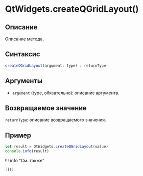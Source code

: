 # QtWidgets.createQGridLayout()

## Описание
Описание метода.

## Синтаксис
```javascript
createQGridLayout(argument: type) : returnType
```

## Аргументы
- `argument` (type, обязательно): описание аргумента.

## Возвращаемое значение
`returnType`: описание возвращаемого значения.

## Пример
```javascript linenums="1"
let result = QtWidgets.createQGridLayout(value)
console.info(result)
```

!!! info "См. также"

    []()

